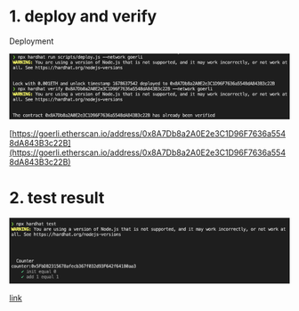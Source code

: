 # 1. deploy and verify

Deployment

![screen shot](1.deploy-and-verify.png "deploy-and-verify.png")

[https://goerli.etherscan.io/address/0x8A7Db8a2A0E2e3C1D96F7636a5548dA843B3c22B](https://goerli.etherscan.io/address/0x8A7Db8a2A0E2e3C1D96F7636a5548dA843B3c22B)

# 2. test result
![screen shot](2.test-func.png "tx screen shot")

[link](2.test-func.png)
